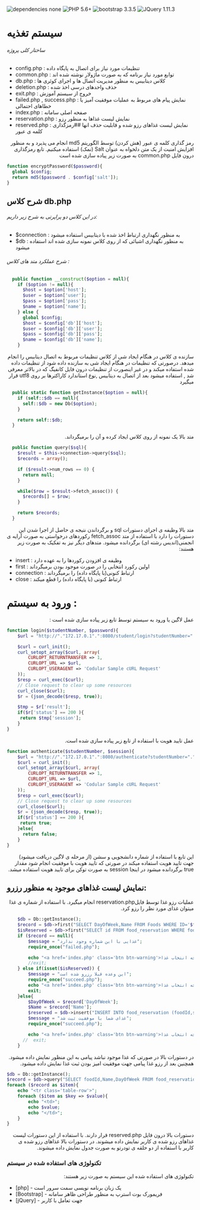 ![dependencies none](https://img.shields.io/badge/Dependencies-none-brightgreen.svg)
![PHP 5.6+](https://img.shields.io/badge/PHP-5.6+-green.svg)
![bootstrap 3.3.5](https://img.shields.io/badge/bootstrap-3.3.5-green.svg)
![JQuery 1.11.3](https://img.shields.io/badge/JQuery-1.11.3-green.svg)
# سیستم تغذیه

###### ساختار کلی پروژه
  - config.php : تنظیمات مورد نیاز برای اتصال به پایگاه داده
  - common.php : توابع مورد نیاز برنامه که به صورت ماژولار نوشته شده اند
  - db.php : کلاس دیتابیس به منظور مدیریت اتصال ها و اجرای کوئری ها
  - deletion.php : حذف واحدهای درسی اخذ شده 
  - exit.php : خروج از سیستم آموزش
  - failed.php , success.php : نمایش پیام های مربوط به عملیات موفقیت آمیز یا خطاهای احتمالی
  - index.php : صفحه اصلی سامانه
  - reservation.php : نمایش لیست غذاها به منظور رزو
  - reserved.php : نمایش لیست غذاهای رزو شده و قابلیت حذف انها
##رمزگذاری کلمه ی عبور

<div dir="rtl">
رمز گذاری کلمه ی عبور (هش کردن) توسط الگوریتم md5 انجام می پذیرد و به منظور افزایش امنیت از یک متن دلخواه به عنوان Salt (نمک) استفاده میکنیم. تابع رمزگذاری درون فایل common.php به صورت زیر پیاده سازی شده است
</div>

``` php
function encryptPassword($password){
  global $config;
  return md5($password . $config['salt']);
}
```
## شرح کلاس db.php
###### در این کلاس دو پراپرتی به شرح زیر داریم:
  - $connection : به منظور نگهداری ارتباط اخذ شده با دیتابیس استفاده میشود
  - $db : به منظور نگهداری اشیائی که از روی کلاس نمونه سازی شده اند استفاده میشود
###### شرح عملکرد متد های کلاس :
``` php
  public function __construct($option = null){
    if ($option != null){
      $host = $option['host'];
      $user = $option['user'];
      $pass = $option['pass'];
      $name = $option['name'];
    } else {
      global $config;
      $host = $config['db']['host'];
      $user = $config['db']['user'];
      $pass = $config['db']['pass'];
      $name = $config['db']['name'];
    }
```
<div dir="rtl">
سازنده ی کلاس در هنگام ایجاد شی از کلاس تنظیمات مربوط به اتصال دیتابیس را انجام میدهد.
درصورتی که تنظیمات در هنگام ایجاد شی به سازنده داده شود از تنظیمات داده شده استفاده میکند و در غیر اینصورت از تنظیمات درون فایل کانفیگ که در بالاتر معرفی شد , استفاده میشود
بعد از اتصال به دیتابیس ,نوع استاندارد کاراکترها بر روی utf8 قرار میگیرد
</div>

```  php
  public static function getInstance($option = null){
    if (self::$db == null){
      self::$db = new Db($option);
    }

    return self::$db;
  }
```
<div dir="rtl">
متد بالا یک نمونه از روی کلاس ایجاد کرده و آن را برمیگرداند.
</div>

``` php
  public function query($sql){
    $result = $this->connection->query($sql);
    $records = array();

    if ($result->num_rows == 0) {
      return null;
    }

    while($row = $result->fetch_assoc()) {
      $records[] = $row;
    }

    return $records;
  }
```
<div dir="rtl">

متد بالا وظیفه ی اجرای دستورات sql و برگرداندن نتیجه ی حاصل از اجرا شدن این دستورات را دارد
با استفاده از متد fetch_assoc رکوردهای درخواستی به صورت آرایه ی انجمنی(اندیس رشته ای) برگردانده میشود.
متدهای دیگر نیز به تفکیک به صورت زیر هستند:
</div>

- insert : وظیفه ی افزودن رکوردها را به عهده دارد
- first : اولین رکورد انتخابی را در صورت موجود بودن برمیگرداند
- connection : ارتباط کنونی(با پایگاه داده) را برمیگرداند
- close : ارتباط کنونی (با پایگاه داده) را قطع میکند
# ورود به سیستم :

<div dir="rtl">
عمل لاگین یا ورود به سیستم توسط تابع زیر پیاده سازی شده است :
</div>

``` php
function login($studentNumber, $password){
	$url = "http://"."172.17.0.1".":8080/student/login?studentNumber="."$studentNumber"."&password="."$password";

	$curl = curl_init();
	curl_setopt_array($curl, array(
		CURLOPT_RETURNTRANSFER => 1,
		CURLOPT_URL => $url,
		CURLOPT_USERAGENT => 'Codular Sample cURL Request'
	));
	$resp = curl_exec($curl);
	// Close request to clear up some resources
	curl_close($curl);
	$r = (json_decode($resp, true));

	$tmp = $r['result'];
	if($r['status'] == 200 ){
	 return $tmp['session'];
	}
}
```
<div 
این تابع شماره دانشجویی و کلمه ی عبور را به عنوان پارامتر ورودی میپذرید و سپس با ارسال درخواست به ادرس زیر ,عملیات ورود به سیستم را انجام میدهد
میدهد:
ادرس وب سرویس به صورت زیر است
``` url
http://"."172.17.0.1".":8080/student/login
```
شماره دانش اموزش و کلمه عبور به صورت کوئری استرینگ (query string)به این ادرس اظافه میشوند و سپس درخواست ورود با استفاده از کتابخانه ی Curl انجام میشود.
پاسخ دریافتی از با فرمت json است و نیاز به دیکد کردن دارد.
با استفاده از تابع json_decode پاسخ دریافتی را به ارایه تبدیل میکنیم تا قابل استفاده شود.
در صورتی که عمل لاگین با موفقیت انجام شود سشن برگردانده شده را میتوان در مراحل بعدی به منظور تایید هویت به سرور ارسال کرد و مورد استفاده قرار داد.
## تایید هویت:
<div dir="rtl">
عمل تایید هویت با استفاده از تابع زیر پیاده سازی شده است.
</div>

``` php
function authenticate($studentNumber, $session){
  	$url = "http://"."172.17.0.1".":8080/authenticate?studentNumber="."$studentNumber"."&session="."$session";
  	$curl = curl_init();
	curl_setopt_array($curl, array(
		CURLOPT_RETURNTRANSFER => 1,
		CURLOPT_URL => $url,
		CURLOPT_USERAGENT => 'Codular Sample cURL Request'
	));
	$resp = curl_exec($curl);
	// Close request to clear up some resources
	curl_close($curl);
	$r = (json_decode($resp, true));
	if($r['status'] == 200 ){
	 return true;
	}else{
	  return false;
	}
}
```
<div dir="rtl">
این تابع با استفاده از شماره دانشجویی و سشن (از مرحله ی لاگین دریافت میشود) جهت تایید هویت استفاده میکند در صورتی که تایید هویت با موفقیت انجام شود مقدار true برگردانده میشود
در اینجا session به صورت توکن برای تایید هویت استفاده میشد. 
</div>

## نمایش لیست غذاهای موجود به منظور رزرو:


<div dir="rtl">
عملیات رزو غذا توسط فایلreservation.php انجام میگیرد.
با استفاده از شماره ی غذا میتوان غذای مورد نظر را رزو کرد.
</div>

``` php
    $db = Db::getInstance();
    $record = $db->first("SELECT DayOfWeek,Name FROM Foods WHERE ID='$foodId'");
    $isReserved = $db->first("SELECT id FROM food_reservation WHERE foodId='$foodId'");
    if ($record == null){
        $message = "غذایی با این شماره وجود ندارد";
        require_once("failed.php");

        echo "<a href='index.php' class='btn btn-warning'>بازگشت به صفحه انتخاب غذا</a>";
        //exit;
    } else if(isset($isReserved)) {
        $message = "این وعده قبلا رزرو شده است";
        require_once("succeed.php");
        echo "<a href='index.php' class='btn btn-warning'>بازگشت به صفحه انتخاب غذا</a>";
        exit;
    }else{
        $DayOfWeek = $record['DayOfWeek'];
        $Name = $record['Name'];
        $reserved = $db->insert("INSERT INTO food_reservation (foodId,studentNumber,Name,DayOfWeek) values ('$foodId','$studentNumber','$Name','$DayOfWeek')");
        $message = "غذای شما با موفقیت ثبت شد";
        require_once("succeed.php");

        echo "<a href='index.php' class='btn btn-warning'>بازگشت به صفحه انتخاب غذا</a>";
      //  exit;
    }
```
<div dir="rtl">
در دستورات بالا در صورتی که غذا موجود نباشد پیامی به این منظور نمایش داده میشود.
همچنین بعد از رزو غذا پیامی جهت موفقیت امیز بودن ثبت غذا نمایش داده میشود.
</div>

``` php
$db = Db::getInstance();
$record = $db->query("SELECT foodId,Name,DayOfWeek FROM food_reservation WHERE studentNumber='$studentNumber'");
foreach ($record as $item){
    echo "<tr class='table-row'>";
    foreach ($item as $key => $value){
        echo "<td>";
        echo $value;
        echo "</td>";
    }
}
```

<div dir="rtl">
دستورات بالا درون فایل reserved.php قرار دارند. با استفاده از این دستورات لیست غذاهای رزو شده ی کاربر نمایش داده میشوند.
در دستورات بالا غذاهای رزو شده ی کاربر با استفاده از دو حلقه ی تودرتو به صورت جدول نمایش داده میشوند.
	</div>
	
### تکنولوژی های استفاده شده در سیستم

<div dir="rtl">
تکنولوژی های استفاده شده این سیستم به صورت زیر هستند:
</div>

* [php] - یک زبان برنامه نویسی سمت سرور است
* [Bootstrap] - فریمورک بوت استرپ به منظور طراحی ظاهر سامانه
* [jQuery] - جهت تعامل با کاربر
